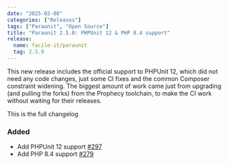 ```yaml
---
date: "2025-02-08"
categories: ["Releases"]
tags: ["Paraunit", "Open Source"]
title: "Paraunit 2.5.0: PHPUnit 12 & PHP 8.4 support"
release:
  name: facile-it/paraunit
  tag: 2.5.0
---
```

This new release includes the official support to PHPUnit 12, which did not need any code changes, just some CI fixes and the common Composer constraint widening. The biggest amount of work came just from upgrading (and pulling the forks) from the Prophecy toolchain, to make the CI work without waiting for their releases.

<!--more-->

This is the full changelog

### Added
* Add PHPUnit 12 support [#297](https://github.com/facile-it/paraunit/pull/297)
* Add PHP 8.4 support [#279](https://github.com/facile-it/paraunit/pull/279)
